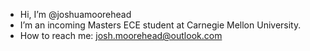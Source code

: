 - Hi, I’m @joshuamoorehead
- I’m an incoming Masters ECE student at Carnegie Mellon University.
- How to reach me: josh.moorehead@outlook.com

<!---
joshuamoorehead/joshuamoorehead is a ✨ special ✨ repository because its `README.md` (this file) appears on your GitHub profile.
You can click the Preview link to take a look at your changes.
--->
